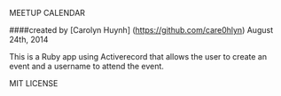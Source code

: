 MEETUP CALENDAR

####created by [Carolyn Huynh] (https://github.com/care0hlyn) August 24th, 2014

This is a Ruby app using Activerecord that allows the user to create an event and a username to attend the event.

MIT LICENSE
